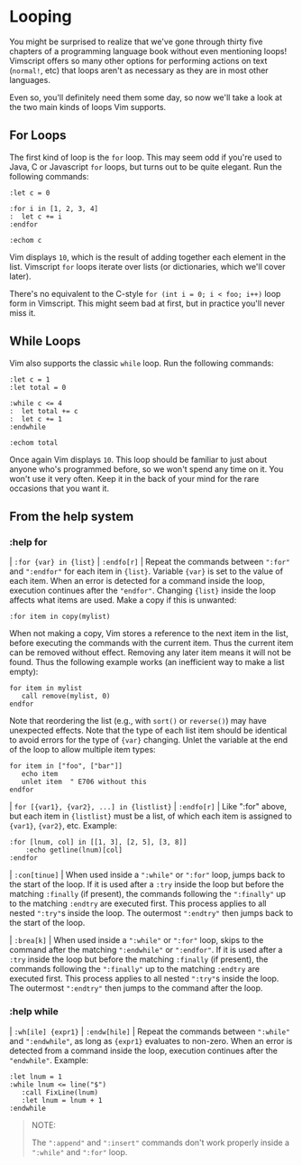 Looping
=======

You might be surprised to realize that we've gone through thirty five
chapters of a programming language book without even mentioning loops!
Vimscript offers so many other options for performing actions on text
(`normal!`, etc) that loops aren't as necessary as they are in most
other languages.

Even so, you'll definitely need them some day, so now we'll take a look
at the two main kinds of loops Vim supports.

For Loops
---------

The first kind of loop is the `for` loop.  This may seem odd if you're
used to Java, C or Javascript `for` loops, but turns out to be quite
elegant.  Run the following commands:

    :let c = 0

    :for i in [1, 2, 3, 4]
    :  let c += i
    :endfor

    :echom c

Vim displays `10`, which is the result of adding together each element
in the list.  Vimscript `for` loops iterate over lists (or dictionaries,
which we'll cover later).

There's no equivalent to the C-style `for (int i = 0; i < foo; i++)`
loop form in Vimscript.  This might seem bad at first, but in practice
you'll never miss it.

While Loops
-----------

Vim also supports the classic `while` loop.  Run the following commands:

    :let c = 1
    :let total = 0

    :while c <= 4
    :  let total += c
    :  let c += 1
    :endwhile

    :echom total

Once again Vim displays `10`.  This loop should be familiar to just
about anyone who's programmed before, so we won't spend any time on it.
You won't use it very often.  Keep it in the back of your mind for the
rare occasions that you want it.

From the help system
--------------------

### :help for

| `:for {var} in {list}`
| `:endfo[r]`
|
Repeat the commands between `":for"` and `":endfor"` for each item in
`{list}`.  Variable `{var}` is set to the value of each item.  When an
error is detected for a command inside the loop, execution continues
after the `"endfor"`.  Changing `{list}` inside the loop affects what
items are used.  Make a copy if this is unwanted:
    
    :for item in copy(mylist)

When not making a copy, Vim stores a reference to the next item in the
list, before executing the commands with the current item.  Thus the
current item can be removed without effect.  Removing any later item
means it will not be found.  Thus the following example works (an
inefficient way to make a list empty):
    
    for item in mylist
       call remove(mylist, 0)
    endfor

Note that reordering the list (e.g., with `sort()` or `reverse()`) may
have unexpected effects.  Note that the type of each list item should be
identical to avoid errors for the type of `{var}` changing.  Unlet the
variable at the end of the loop to allow multiple item types:
    
    for item in ["foo", ["bar"]]
       echo item
       unlet item  " E706 without this
    endfor

| `for [{var1}, {var2}, ...] in {listlist}`
| `:endfo[r]`
|
Like ":for" above, but each item in `{listlist}` must be a list, of
which each item is assigned to `{var1}`, `{var2}`, etc.  Example:
                
    :for [lnum, col] in [[1, 3], [2, 5], [3, 8]]
        :echo getline(lnum)[col]
    :endfor

| `:con[tinue]`
|
When used inside a `":while"` or `":for"` loop, jumps back to the start
of the loop.  If it is used after a `:try` inside the loop but before
the matching `:finally` (if present), the commands following the
`":finally"` up to the matching `:endtry` are executed first.  This
process applies to all nested `":try"`s inside the loop.  The outermost
`":endtry"` then jumps back to the start of the loop.

| `:brea[k]`
|
When used inside a `":while"` or `":for"` loop, skips to the command
after the matching `":endwhile"` or `":endfor"`.  If it is used after a
`:try` inside the loop but before the matching `:finally` (if present),
the commands following the `":finally"` up to the matching `:endtry` are
executed first.  This process applies to all nested `":try"`s inside the
loop.  The outermost `":endtry"` then jumps to the command after the
loop.

### :help while

| `:wh[ile] {expr1}`
| `:endw[hile]`
|
Repeat the commands between `":while"` and `":endwhile"`, as long as
`{expr1}` evaluates to non-zero.  When an error is detected from a
command inside the loop, execution continues after the `"endwhile"`.
Example:
    
    :let lnum = 1
    :while lnum <= line("$")
       :call FixLine(lnum)
       :let lnum = lnum + 1
    :endwhile

> NOTE:
>
> The `":append"` and `":insert"` commands don't work properly inside
> a `":while"` and `":for"` loop.
